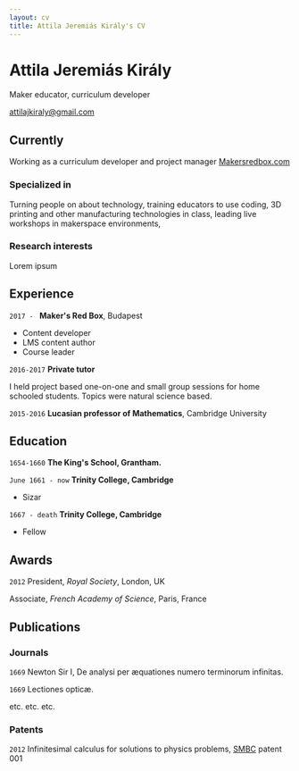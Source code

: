 ```yaml
---
layout: cv
title: Attila Jeremiás Király's CV
---
```

# Attila Jeremiás Király
Maker educator, curriculum developer

<div id="webaddress">
  <a href="attilajkiraly@gmail.com">attilajkiraly@gmail.com</a>
</div>


## Currently

Working as a curriculum developer and project manager [Makersredbox.com](https://www.makersredbox.com)

### Specialized in

Turning people on about technology, training educators to use coding, 3D printing and other manufacturing technologies in class, leading live workshops in makerspace environments,

### Research interests

Lorem ipsum

## Experience

`2017 - `
**Maker's Red Box**, Budapest

- Content developer
- LMS content author
- Course leader

`2016-2017`
**Private tutor**

I held project based one-on-one and small group sessions for home schooled students. Topics were natural science based.

`2015-2016`
__Lucasian professor of Mathematics__, Cambridge University

## Education

`1654-1660`
__The King's School, Grantham.__

`June 1661 - now`
__Trinity College, Cambridge__

- Sizar

`1667 - death`
__Trinity College, Cambridge__

- Fellow



## Awards

`2012`
President, *Royal Society*, London, UK

Associate, *French Academy of Science*, Paris, France



## Publications

<!-- A list is also available [online](http://scholar.google.co.uk/citations?user=LTOTl0YAAAAJ) -->

### Journals

`1669`
Newton Sir I, De analysi per æquationes numero terminorum infinitas. 

`1669`
Lectiones opticæ.

etc. etc. etc.

### Patents

`2012`
Infinitesimal calculus for solutions to physics problems, [SMBC](http://www.techdirt.com/articles/20121011/09312820678/if-patents-had-been-around-time-newton.shtml) patent 001



<!-- ### Footer

Last updated: May 2013 -->


